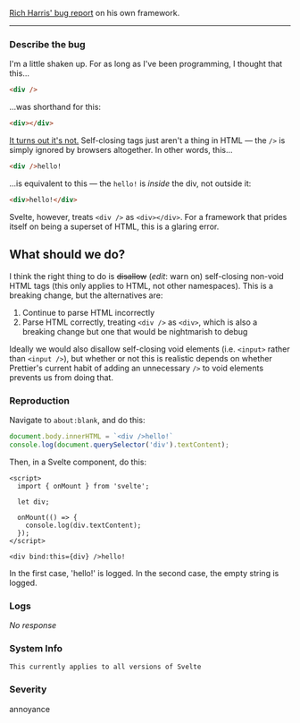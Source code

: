 [Rich Harris' bug report](https://github.com/sveltejs/svelte/issues/11052) on his own framework.

---
### Describe the bug

I'm a little shaken up. For as long as I've been programming, I thought that this...

```html
<div />
```

...was shorthand for this:

```html
<div></div>
```

[It turns out it's not.](https://jakearchibald.com/2023/against-self-closing-tags-in-html/) Self-closing tags just aren't a thing in HTML — the `/>` is simply ignored by browsers altogether. In other words, this...

```html
<div />hello!
```

...is equivalent to this — the `hello!` is _inside_ the div, not outside it:

```html
<div>hello!</div>
```

Svelte, however, treats `<div />` as `<div></div>`. For a framework that prides itself on being a superset of HTML, this is a glaring error.

## What should we do?

I think the right thing to do is ~~disallow~~ (_edit_: warn on) self-closing non-void HTML tags (this only applies to HTML, not other namespaces). This is a breaking change, but the alternatives are:

1. Continue to parse HTML incorrectly
2. Parse HTML correctly, treating `<div />` as `<div>`, which is also a breaking change but one that would be nightmarish to debug

Ideally we would also disallow self-closing void elements (i.e. `<input>` rather than `<input />`), but whether or not this is realistic depends on whether Prettier's current habit of adding an unnecessary `/>` to void elements prevents us from doing that.

### Reproduction

Navigate to `about:blank`, and do this:

```js
document.body.innerHTML = `<div />hello!`
console.log(document.querySelector('div').textContent);
```

Then, in a Svelte component, do this:

```svelte
<script>
  import { onMount } from 'svelte';

  let div;
	
  onMount(() => {
    console.log(div.textContent);
  });
</script>

<div bind:this={div} />hello!
```

In the first case, 'hello!' is logged. In the second case, the empty string is logged.

### Logs

_No response_

### System Info

```shell
This currently applies to all versions of Svelte
```

### Severity

annoyance